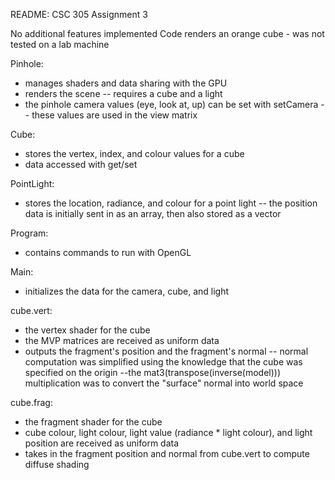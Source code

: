 README: CSC 305 Assignment 3

No additional features implemented
Code renders an orange cube - was not tested on a lab machine

Pinhole:
- manages shaders and data sharing with the GPU
- renders the scene
-- requires a cube and a light
- the pinhole camera values (eye, look at, up) can be set with setCamera
-- these values are used in the view matrix

Cube:
- stores the vertex, index, and colour values for a cube
- data accessed with get/set

PointLight:
- stores the location, radiance, and colour for a point light
-- the position data is initially sent in as an array, then also stored as a vector

Program:
- contains commands to run with OpenGL

Main:
- initializes the data for the camera, cube, and light

cube.vert:
- the vertex shader for the cube
- the MVP matrices are received as uniform data
- outputs the fragment's position and the fragment's normal
-- normal computation was simplified using the knowledge that the cube was specified on the origin
--the mat3(transpose(inverse(model))) multiplication was to convert the "surface" normal into world space

cube.frag:
- the fragment shader for the cube
- cube colour, light colour, light value (radiance * light colour), and light position are received as uniform data
- takes in the fragment position and normal from cube.vert to compute diffuse shading